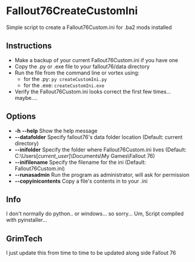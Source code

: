 # Fallout76CreateCustomIni
Simple script to create a Fallout76Custom.ini for .ba2 mods installed

## Instructions
  * Make a backup of your current Fallout76Custom.ini if you have one
  * Copy the .py or .exe file to your fallout76/data directory
  * Run the file from the command line or vortex using:
    * for the .py: `py createCustomIni.py`
    * for the .exe: `createCustomIni.exe`
  * Verify the Fallout76Custom.ini looks correct the first few times... maybe....

## Options
  * __-h__ __--help__ Show the help message
  * __--datafolder__ Specify fallout76\'s data folder location (Default: current directory)
  * __--inifolder__ Specify the folder where Fallout76Custom.ini lives (Default: C:\Users\[*current_user*]\Documents\My Games\Fallout 76)
  * __--inifilename__ Specify the filename for the ini (Default: Fallout76Custom.ini)
  * __--runasadmin__ Run the program as administrator, will ask for permission
  * __--copyinicontents__ Copy a file's contents in to your .ini

## Info
I don't normally do python.. or windows... so sorry...
Um, Script compiled with pyinstaller...

## GrimTech
I just update this from time to time to be updated along side Fallout 76
